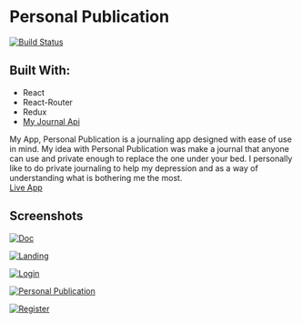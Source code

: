 # Personal Publication

[![Build Status](https://travis-ci.org/KKJZ/Journal_React.svg?branch=master)](https://travis-ci.org/KKJZ/Journal_React)

<h2>Built With:</h2>
<ul>
  <li>React</li>
  <li>React-Router</li>
  <li>Redux</li>
  <li><a href="https://github.com/KKJZ/Journal_Backend">My Journal Api </a></li>
</ul>
My App, Personal Publication is a journaling app designed with ease of use in mind.
My idea with Personal Publication was make a journal that anyone can use and private enough to replace the one under your bed.
I personally like to do private journaling to help my depression and as a way of understanding what is bothering me the most.

<br/>
 <a href="https://personalpublication.herokuapp.com/">Live App</a>

## Screenshots

<a href="https://ibb.co/iEH4A0"><img src="https://preview.ibb.co/dywaHf/Doc.jpg" alt="Doc" border="0"></a>


<a href="https://ibb.co/nDicV0"><img src="https://preview.ibb.co/buht3L/Landing.jpg" alt="Landing" border="0"></a>


<a href="https://ibb.co/kBZ6OL"><img src="https://preview.ibb.co/dskD3L/Login.jpg" alt="Login" border="0"></a>


<a href="https://ibb.co/DCnhPLF"><img src="https://i.ibb.co/QNGL7XV/Untitled.jpg" alt="Personal Publication" border="0"></a>


<a href="https://ibb.co/nfOpcf"><img src="https://preview.ibb.co/hvtBq0/Register.jpg" alt="Register" border="0"></a>
